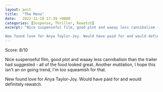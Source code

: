 ```yaml
---
layout: post
title:  "The Menu"
date:   2022-11-18 17:39 +0000
categories: [Suspense, Thriller, Rewatch]
excerpt: "Nice suspenseful film, good plot and waaay less cannibalism than the trailer had suggested - all of the food looked great. Another mutilation, I hope this isn't an on going trend, I'm too squeamish for that. 

New found love for Anya Taylor-Joy. Would have paid for and would definitely rewatch."
---
```

Score: 8/10 

Nice suspenseful film, good plot and waaay less cannibalism than the trailer had suggested - all of the food looked great. Another mutilation, I hope this isn't an on going trend, I'm too squeamish for that. 

New found love for Anya Taylor-Joy. Would have paid for and would definitely rewatch.